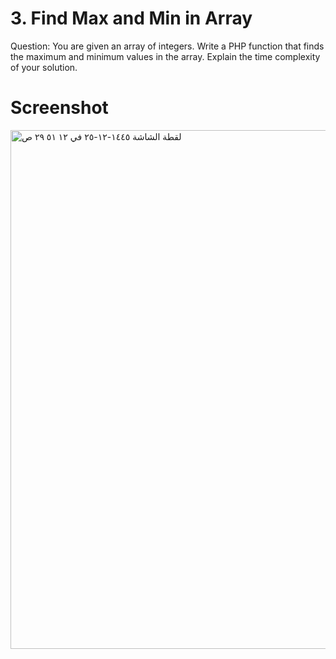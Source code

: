 # 3. Find Max and Min in Array

Question: You are given an array of integers. Write a PHP function that finds the maximum and minimum values in the array. Explain the time complexity of your solution.

# Screenshot 

<img width="830" alt="‏لقطة الشاشة ١٤٤٥-١٢-٢٥ في ١٢ ٥١ ٢٩ ص" src="https://github.com/AmaniAtiah/fanz-challenge3/assets/56774274/dab9fcb7-ffd9-4c67-b6ed-fb2488658d2a">
